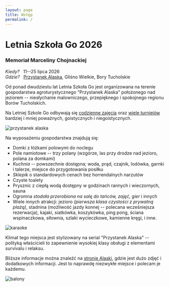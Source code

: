 ```yaml
---
layout: page
title: Wstęp
permalink: /
---
```


# Letnia Szkoła Go 2026

### Memoriał Marceliny Chojnackiej

*Kiedy?* &nbsp; 11--25 lipca 2026  
*Gdzie?* &nbsp; [Przystanek Alaska](https://www.google.com/maps?q=glisno+wielkie+3,+lipnica), Gliśno Wielkie, Bory Tucholskie  

Od ponad dwudziestu lat Letnia Szkoła Go jest organizowana na terenie gospodarstwa agroturystycznego "Przystanek Alaska" położonego nad jeziorem -- niesłychanie malowniczego, przepięknego i spokojnego regionu Borów Tucholskich.

Na Letniej Szkole Go odbywają się [codzienne zajęcia](/co-gdzie) oraz [wiele turniejów](/turnieje) bardziej i mniej poważnych, goistycznych i niegoistycznych.

![przystanek alaska](/public/palaska2021.jpg)

Na wyposażeniu gospodarstwa znajdują się:

- Domki z łóżkami polowymi do noclegu
- Pole namiotowe -- trzy polany (wzgórze, las przy drodze nad jezioro, polana za domkami)
- *Kuchnia* -- powszechnie dostępna; woda, prąd, czajnik, lodówka, garnki i talerze, miejsce do przygotowania posiłku
- *Sklepik* o standardowych cenach bez horrendalnych narzutów
- Czyste toalety
- Prysznic z ciepłą wodą dostępny w godzinach rannych i wieczornych, sauna
- Ogromna *stodoła przerobiona na salę do tańców, zajęć, gier* i innych
- Wiele innych atrakcji: jezioro *(pierwsza klasa czystości z prywatną plażą)*, stadnina (możliwość jazdy konnej -- polecana wcześniejsza rezerwacja), kajaki, siatkówka, koszykówka, ping pong, ściana wspinaczkowa, siłownia, szlaki wycieczkowe, kamienne kręgi, i inne.

![karaoke](/public/karaoke.jpg)

Klimat tego miejsca jest stylizowany na serial "Przystanek Alaska" -- polityką właścicieli to zapewnienie wysokiej klasy obsługi z elementami survivalu i relaksu.

Bliższe informacje można znaleźć na [stronie Alaski](http://www.alaska.sundar.pl/), gdzie jest dużo zdjęć i dodatkowych informacji. Jest to naprawdę niezwykłe miejsce i polecam je każdemu.

![balony](/public/balony.jpg)
